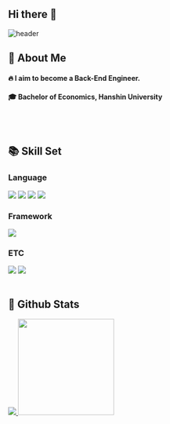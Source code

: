 ## Hi there 👋

<div>
  
  <!--Header-->
  ![header](https://capsule-render.vercel.app/api?type=rounded&color=gradient&height=300&section=header&text=Good%20to%20see%20you%20☺️)
  
</div>

<div>
  <!--Body-->
  
  ## 💁 About Me
  <!--#### :raising_hand: I am a Cloud Engineer from South Korea.<br/>-->
  #### :fire: I aim to become a Back-End Engineer.<br/>
  #### :mortar_board: Bachelor of Economics, Hanshin University
  <br/>
  <br/>
  
  ## 📚 Skill Set
  ### Language
  <!--Java-->
  <img src="https://img.shields.io/badge/Python-3776AB?style=flat-square&logo=Python&logoColor=white"/>
  <!--JavaScript-->
  <img src="https://img.shields.io/badge/JavaScript-F7DF1E?style=flat-square&logo=JavaScript&logoColor=white"/>
  <!--HTML5-->
  <img src="https://img.shields.io/badge/HTML5-E34F26?style=flat-square&logo=HTML5&logoColor=white"/>
  <!--CSS-->
  <img src="https://img.shields.io/badge/CSS3-1572B6?style=flat-square&logo=CSS3&logoColor=white"/>
  <br/>

  
<!--  
  ### Library

// 배지 코드
<img src="https://img.shields.io/badge/공식_명칭-공식_색상_코드?style=flat-square&logo=공식_명칭&logoColor=white"/>
-->

  ### Framework
  <!--SpringBoot-->
  <img src="https://img.shields.io/badge/SpringBoot-6DB33F?style=flat-square&logo=springboot&logoColor=white"/>
  <br/>
  
  ### ETC
  <!--Amazon AWS-->
  <img src="https://img.shields.io/badge/Amazon AWS-232F3E?style=flat-square&logo=Amazon AWS&logoColor=white"/>
  <!--MySQL-->
  <img src="https://img.shields.io/badge/MySQL-4479A1?style=flat-square&logo=MySQL&logoColor=white"/>
  <br/>
  <br/>
  
  ## 🤔 Github Stats
  <!--[![Anurag's GitHub stats](https://github-readme-stats.vercel.app/api?username=woonmo)](https://github.com/anuraghazra/github-readme-stats) -->

<!--  [![Top Langs](https://github-readme-stats.vercel.app/api/top-langs/?username=woonmo)](https://github.com/anuraghazra/github-readme-stats)-->
  <a href="#">
    <img src="https://github-readme-stats.vercel.app/api?username=woonmo&theme=defaultt&show_icons=true"  />
  </a>
  <a href="#">
    <img src="https://github-readme-stats.vercel.app/api/top-langs/?username=woonmo&exclude_repo=woonmo.github.io&layout=compact&theme=default" height=196px />
  </a>
  
  
</div>






<!--
**woonmo/woonmo** is a ✨ _special_ ✨ repository because its `README.md` (this file) appears on your GitHub profile.

Here are some ideas to get you started:

- 🔭 I’m currently working on ...
- 🌱 I’m currently learning ...
- 👯 I’m looking to collaborate on ...
- 🤔 I’m looking for help with ...
- 💬 Ask me about ...
- 📫 How to reach me: ...
- 😄 Pronouns: ...
- ⚡ Fun fact: ...
-->

